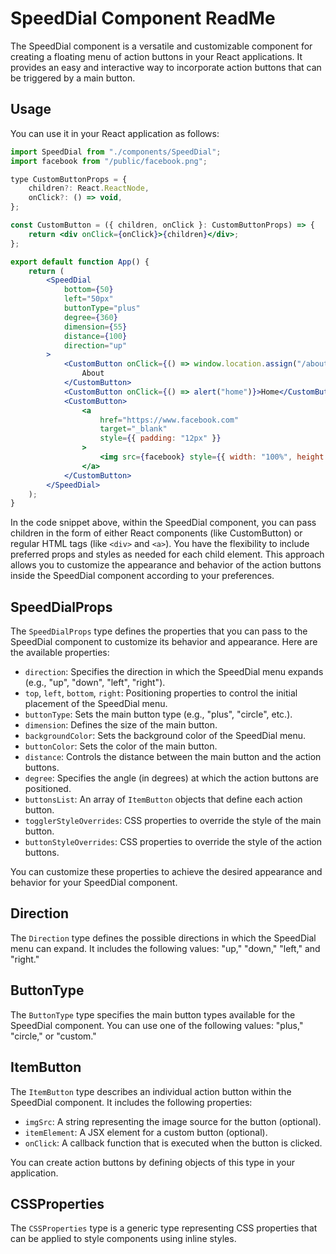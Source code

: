 # SpeedDial Component ReadMe

The SpeedDial component is a versatile and customizable component for creating a floating menu of action buttons in your React applications. It provides an easy and interactive way to incorporate action buttons that can be triggered by a main button.

## Usage

You can use it in your React application as follows:

```jsx
import SpeedDial from "./components/SpeedDial";
import facebook from "/public/facebook.png";

type CustomButtonProps = {
	children?: React.ReactNode,
	onClick?: () => void,
};

const CustomButton = ({ children, onClick }: CustomButtonProps) => {
	return <div onClick={onClick}>{children}</div>;
};

export default function App() {
	return (
		<SpeedDial
			bottom={50}
			left="50px"
			buttonType="plus"
			degree={360}
			dimension={55}
			distance={100}
			direction="up"
		>
			<CustomButton onClick={() => window.location.assign("/about")}>
				About
			</CustomButton>
			<CustomButton onClick={() => alert("home")}>Home</CustomButton>
			<CustomButton>
				<a
					href="https://www.facebook.com"
					target="_blank"
					style={{ padding: "12px" }}
				>
					<img src={facebook} style={{ width: "100%", height: "100%" }} />
				</a>
			</CustomButton>
		</SpeedDial>
	);
}
```

In the code snippet above, within the SpeedDial component, you can pass children in the form of either React components (like CustomButton) or regular HTML tags (like `<div>` and `<a>`). You have the flexibility to include preferred props and styles as needed for each child element. This approach allows you to customize the appearance and behavior of the action buttons inside the SpeedDial component according to your preferences.

## SpeedDialProps

The `SpeedDialProps` type defines the properties that you can pass to the SpeedDial component to customize its behavior and appearance. Here are the available properties:

-  `direction`: Specifies the direction in which the SpeedDial menu expands (e.g., "up", "down", "left", "right").
-  `top`, `left`, `bottom`, `right`: Positioning properties to control the initial placement of the SpeedDial menu.
-  `buttonType`: Sets the main button type (e.g., "plus", "circle", etc.).
-  `dimension`: Defines the size of the main button.
-  `backgroundColor`: Sets the background color of the SpeedDial menu.
-  `buttonColor`: Sets the color of the main button.
-  `distance`: Controls the distance between the main button and the action buttons.
-  `degree`: Specifies the angle (in degrees) at which the action buttons are positioned.
-  `buttonsList`: An array of `ItemButton` objects that define each action button.
-  `togglerStyleOverrides`: CSS properties to override the style of the main button.
-  `buttonStyleOverrides`: CSS properties to override the style of the action buttons.

You can customize these properties to achieve the desired appearance and behavior for your SpeedDial component.

## Direction

The `Direction` type defines the possible directions in which the SpeedDial menu can expand. It includes the following values: "up," "down," "left," and "right."

## ButtonType

The `ButtonType` type specifies the main button types available for the SpeedDial component. You can use one of the following values: "plus," "circle," or "custom."

## ItemButton

The `ItemButton` type describes an individual action button within the SpeedDial component. It includes the following properties:

-  `imgSrc`: A string representing the image source for the button (optional).
-  `itemElement`: A JSX element for a custom button (optional).
-  `onClick`: A callback function that is executed when the button is clicked.

You can create action buttons by defining objects of this type in your application.

## CSSProperties

The `CSSProperties` type is a generic type representing CSS properties that can be applied to style components using inline styles.
